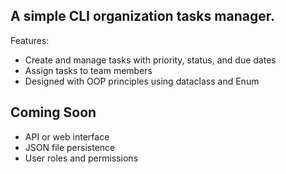 ## A simple CLI organization tasks manager.

Features:
- Create and manage tasks with priority, status, and due dates
- Assign tasks to team members
- Designed with OOP principles using dataclass and Enum

## Coming Soon

- API or web interface
- JSON file persistence
- User roles and permissions
